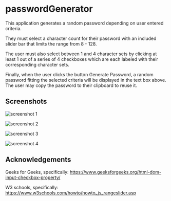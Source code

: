 # passwordGenerator

This application generates a random password depending on user entered criteria.

They must select a character count for their password with an included slider bar that 
limits the range from 8 - 128.

The user must also select between 1 and 4 character sets by clicking at least 1 out of a series
of 4 checkboxes which are each labeled with their corresponding character sets.

Finally, when the user clicks the button Generate Password, a random password fitting the selected criteria
will be displayed in the text box above.  The user may copy the password to their clipboard to reuse it.



## Screenshots

![screenshot 1](/images.screenshot1.png)

![screenshot 2](/images.screenshot2.png)

![screenshot 3](/images.screenshot3.png)

![screenshot 4](/images.screenshot4.png)

## Acknowledgements

Geeks for Geeks, specifically:
https://www.geeksforgeeks.org/html-dom-input-checkbox-property/

W3 schools, specifically:
https://www.w3schools.com/howto/howto_js_rangeslider.asp